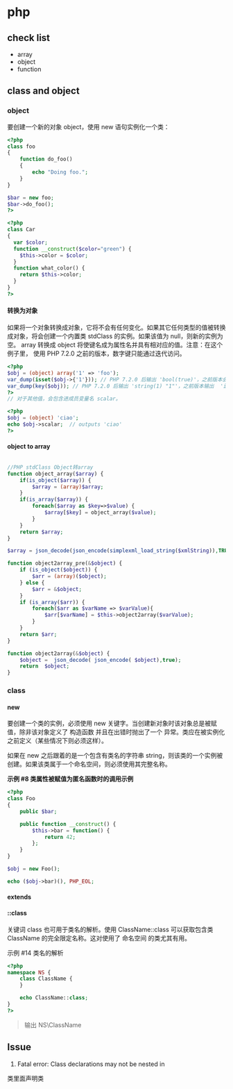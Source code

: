 # php

## check list

- array
- object
- function


## class and object
### object

要创建一个新的对象 object，使用 new 语句实例化一个类：

```php
<?php
class foo
{
    function do_foo()
    {
        echo "Doing foo."; 
    }
}

$bar = new foo;
$bar->do_foo();
?>
```

```php
<?php
class Car
{
  var $color;
  function __construct($color="green") {
    $this->color = $color;
  }
  function what_color() {
    return $this->color;
  }
}
?>
```

#### 转换为对象

如果将一个对象转换成对象，它将不会有任何变化。如果其它任何类型的值被转换成对象，将会创建一个内置类 stdClass 的实例。如果该值为 null，则新的实例为空。 array 转换成 object 将使键名成为属性名并具有相对应的值。注意：在这个例子里， 使用 PHP 7.2.0 之前的版本，数字键只能通过迭代访问。

```php
<?php
$obj = (object) array('1' => 'foo');
var_dump(isset($obj->{'1'})); // PHP 7.2.0 后输出 'bool(true)'，之前版本会输出 'bool(false)' 
var_dump(key($obj)); // PHP 7.2.0 后输出 'string(1) "1"'，之前版本输出  'int(1)' 
?>
// 对于其他值，会包含进成员变量名 scalar。
```
```php
<?php
$obj = (object) 'ciao';
echo $obj->scalar;  // outputs 'ciao'
?>
```

#### object to array

```php

//PHP stdClass Object转array  
function object_array($array) {  
    if(is_object($array)) {  
        $array = (array)$array;  
    } 
    if(is_array($array)) {
        foreach($array as $key=>$value) {  
            $array[$key] = object_array($value);  
        }  
    }  
    return $array;  
}
```

```php
$array = json_decode(json_encode(simplexml_load_string($xmlString)),TRUE);
```
```php
function object2array_pre(&$object) {
    if (is_object($object)) {
        $arr = (array)($object);
    } else {
        $arr = &$object;
    }
    if (is_array($arr)) {
        foreach($arr as $varName => $varValue){
            $arr[$varName] = $this->object2array($varValue);
        }
    }
    return $arr;
}
```

```php
function object2array(&$object) {
    $object =  json_decode( json_encode( $object),true);
    return  $object;
}
```

### class

#### new

要创建一个类的实例，必须使用 new 关键字。当创建新对象时该对象总是被赋值，除非该对象定义了 构造函数 并且在出错时抛出了一个 异常。类应在被实例化之前定义（某些情况下则必须这样）。

如果在 new 之后跟着的是一个包含有类名的字符串 string，则该类的一个实例被创建。如果该类属于一个命名空间，则必须使用其完整名称。

**示例 #8 类属性被赋值为匿名函数时的调用示例**

```php
<?php
class Foo
{
    public $bar;

    public function __construct() {
        $this->bar = function() {
            return 42;
        };
    }
}

$obj = new Foo();

echo ($obj->bar)(), PHP_EOL;
```

#### extends

#### ::class
关键词 class 也可用于类名的解析。使用 ClassName::class 可以获取包含类 ClassName 的完全限定名称。这对使用了 命名空间 的类尤其有用。

示例 #14 类名的解析

```php
<?php
namespace NS {
    class ClassName {
    }

    echo ClassName::class;
}
?>
```
> 输出 NS\ClassName
## Issue

1) Fatal error: Class declarations may not be nested in

类里面声明类


